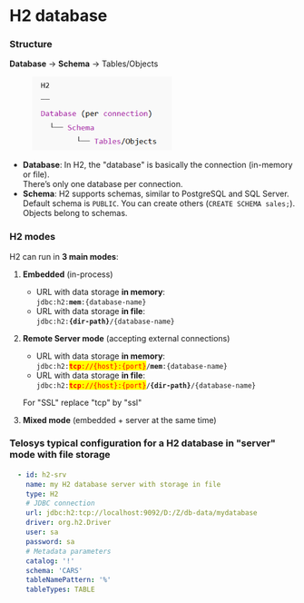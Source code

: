 # H2 database

### Structure

**Database** → **Schema** → Tables/Objects

<div align="left"><figure><img src="../.gitbook/assets/image (2).png" alt="" width="246"><figcaption></figcaption></figure></div>

* **Database**: In H2, the "database" is basically the connection (in-memory or file). \
  There’s only one database per connection.
* **Schema**: H2 supports schemas, similar to PostgreSQL and SQL Server. Default schema is `PUBLIC`. You can create others (`CREATE SCHEMA sales;`). Objects belong to schemas.

### H2 modes

H2 can run in **3 main modes**:

1. **Embedded**  (in-process)
   * URL with data storage **in memory**:\
     `jdbc:h2:`**`mem`**`:{database-name}`
   * URL with data storage **in file**: \
     `jdbc:h2:`**`{dir-path}`**`/{database-name}`
2.  **Remote Server mode** (accepting external connections)

    * URL with data storage **in memory**:\
      `jdbc:h2:`<mark style="color:red;">**`tcp`**</mark><mark style="color:red;">`://{host}:{port}`</mark>`/`**`mem`**`:{database-name}`
    * URL with data storage **in file**: \
      `jdbc:h2:`<mark style="color:red;">**`tcp`**</mark><mark style="color:red;">`://{host}:{port}`</mark>`/`**`{dir-path}`**`/{database-name}`

    For "SSL" replace "tcp" by "ssl"
3. **Mixed mode** (embedded + server at the same time)



### Telosys typical configuration for a H2 database in "server" mode with file storage

```yaml
  - id: h2-srv
    name: my H2 database server with storage in file
    type: H2 
    # JDBC connection 
    url: jdbc:h2:tcp://localhost:9092/D:/Z/db-data/mydatabase
    driver: org.h2.Driver
    user: sa
    password: sa
    # Metadata parameters
    catalog: '!'
    schema: 'CARS'
    tableNamePattern: '%'
    tableTypes: TABLE

```
